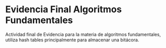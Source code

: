 # Evidencia Final Algoritmos Fundamentales
Actividad final de Evidencia para la materia de algoritmos
fundamentales, utiliza hash tables principalmente para almacenar una bitácora.